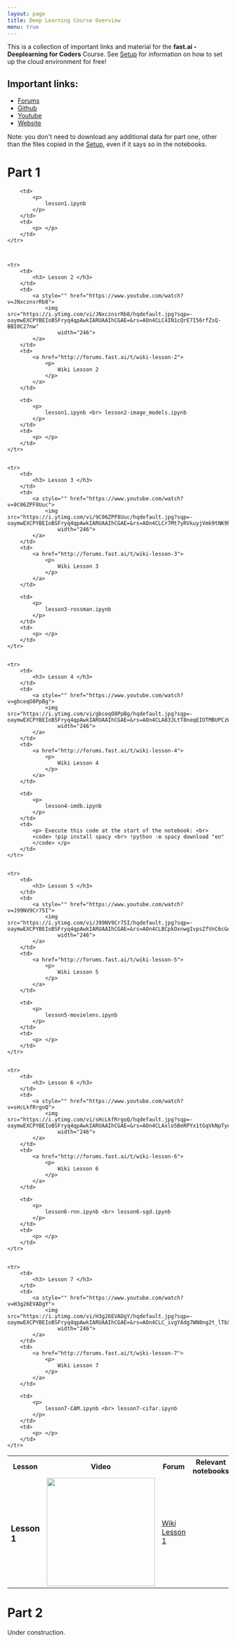 ```yaml
---
layout: page
title: Deep Learning Course Overview
menu: true
---
```


This is a collection of important links and material for the **fast.ai - Deeplearning for Coders** Course. 
See [Setup](/course-setup) for information on how to set up the cloud environment for free!

## Important links:

* [Forums](http://forums.fast.ai)
* [Github](https://github.com/fastai/fastai)
* [Youtube](https://www.youtube.com/user/howardjeremyp)
* [Website](http://fast.ai)

Note: you don't need to download any additional data for part one, other than the files copied in the [Setup](/course-setup), even if it says so in the notebooks.
# Part 1
<table>
    <tr>
        <th> Lesson </th>
        <th> Video </th>
        <th> Forum </th>
        <th> Relevant notebooks </th>
        <th> Additional Information</th>
    </tr>
    <tr>
        <td>
            <h3> Lesson 1 </h3>
        </td>
        <td>
            <a style="" href="https://www.youtube.com/watch?v=IPBSB1HLNLo">
                <img src="https://i.ytimg.com/vi/IPBSB1HLNLo/hqdefault.jpg?sqp=-oaymwEXCPYBEIoBSFryq4qpAwkIARUAAIhCGAE=&rs=AOn4CLApAIOtBGqGAZXfkN8fR5oUjZ2b7A"
                    width="246">
            </a>
        </td>
        <td>
            <a href="http://forums.fast.ai/t/wiki-lesson-1">
                <p>
                    Wiki Lesson 1
                </p>
            </a>
        </td>

        <td>
            <p>
                lesson1.ipynb
            </p>
        </td>
        <td>
            <p> </p>
        </td>
    </tr>



    <tr>
        <td>
            <h3> Lesson 2 </h3>
        </td>
        <td>
            <a style="" href="https://www.youtube.com/watch?v=JNxcznsrRb8">
                <img src="https://i.ytimg.com/vi/JNxcznsrRb8/hqdefault.jpg?sqp=-oaymwEXCPYBEIoBSFryq4qpAwkIARUAAIhCGAE=&rs=AOn4CLC4IN1cQrE7I56rfZsQ-BBI0C27nw"
                    width="246">
            </a>
        </td>
        <td>
            <a href="http://forums.fast.ai/t/wiki-lesson-2">
                <p>
                    Wiki Lesson 2
                </p>
            </a>
        </td>

        <td>
            <p>
                lesson1.ipynb <br> lesson2-image_models.ipynb
            </p>
        </td>
        <td>
            <p> </p>
        </td>
    </tr>


    <tr>
        <td>
            <h3> Lesson 3 </h3>
        </td>
        <td>
            <a style="" href="https://www.youtube.com/watch?v=9C06ZPF8Uuc">
                <img src="https://i.ytimg.com/vi/9C06ZPF8Uuc/hqdefault.jpg?sqp=-oaymwEXCPYBEIoBSFryq4qpAwkIARUAAIhCGAE=&rs=AOn4CLCr7Mt7yRVkuyjVmk9tNK9hLHCAeA"
                    width="246">
            </a>
        </td>
        <td>
            <a href="http://forums.fast.ai/t/wiki-lesson-3">
                <p>
                    Wiki Lesson 3
                </p>
            </a>
        </td>

        <td>
            <p>
                lesson3-rossman.ipynb
            </p>
        </td>
        <td>
            <p> </p>
        </td>
    </tr>


    <tr>
        <td>
            <h3> Lesson 4 </h3>
        </td>
        <td>
            <a style="" href="https://www.youtube.com/watch?v=gbceqO8PpBg">
                <img src="https://i.ytimg.com/vi/gbceqO8PpBg/hqdefault.jpg?sqp=-oaymwEXCPYBEIoBSFryq4qpAwkIARUAAIhCGAE=&rs=AOn4CLA83JLtT8neqEIOTMBUPCzW3Q1AYg"
                    width="246">
            </a>
        </td>
        <td>
            <a href="http://forums.fast.ai/t/wiki-lesson-4">
                <p>
                    Wiki Lesson 4
                </p>
            </a>
        </td>

        <td>
            <p>
                lesson4-imdb.ipynb
            </p>
        </td>
        <td>
            <p> Execute this code at the start of the notebook: <br>
            <code> !pip install spacy <br> !python -m spacy download "en"
            </code> </p>
        </td>
    </tr>


    <tr>
        <td>
            <h3> Lesson 5 </h3>
        </td>
        <td>
            <a style="" href="https://www.youtube.com/watch?v=J99NV9Cr75I">
                <img src="https://i.ytimg.com/vi/J99NV9Cr75I/hqdefault.jpg?sqp=-oaymwEXCPYBEIoBSFryq4qpAwkIARUAAIhCGAE=&rs=AOn4CLBCpkOxnwgIvpsZfVnC6cGoA_3h8w"
                    width="246">
            </a>
        </td>
        <td>
            <a href="http://forums.fast.ai/t/wiki-lesson-5">
                <p>
                    Wiki Lesson 5
                </p>
            </a>
        </td>

        <td>
            <p>
                lesson5-movielens.ipynb
            </p>
        </td>
        <td>
            <p> </p>
        </td>
    </tr>


    <tr>
        <td>
            <h3> Lesson 6 </h3>
        </td>
        <td>
            <a style="" href="https://www.youtube.com/watch?v=sHcLkfRrgoQ">
                <img src="https://i.ytimg.com/vi/sHcLkfRrgoQ/hqdefault.jpg?sqp=-oaymwEXCPYBEIoBSFryq4qpAwkIARUAAIhCGAE=&rs=AOn4CLAxlo5BeRPYx1tGqVkNpTyqCbIiKw"
                    width="246">
            </a>
        </td>
        <td>
            <a href="http://forums.fast.ai/t/wiki-lesson-6">
                <p>
                    Wiki Lesson 6
                </p>
            </a>
        </td>

        <td>
            <p>
                lesson6-rnn.ipynb <br> lesson6-sgd.ipynb
            </p>
        </td>
        <td>
            <p> </p>
        </td>
    </tr>


    <tr>
        <td>
            <h3> Lesson 7 </h3>
        </td>
        <td>
            <a style="" href="https://www.youtube.com/watch?v=H3g26EVADgY">
                <img src="https://i.ytimg.com/vi/H3g26EVADgY/hqdefault.jpg?sqp=-oaymwEXCPYBEIoBSFryq4qpAwkIARUAAIhCGAE=&rs=AOn4CLC_ivgYAdg7WN8ng2t_lTbXklTE_g"
                    width="246">
            </a>
        </td>
        <td>
            <a href="http://forums.fast.ai/t/wiki-lesson-7">
                <p>
                    Wiki Lesson 7
                </p>
            </a>
        </td>

        <td>
            <p>
                lesson7-CAM.ipynb <br> lesson7-cifar.ipynb
            </p>
        </td>
        <td>
            <p> </p>
        </td>
    </tr>
</table>

<style> 
a::after {content: none !important;}
</style>

# Part 2

Under construction.
